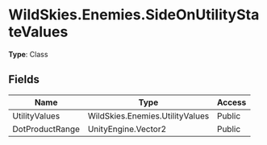 ﻿# WildSkies.Enemies.SideOnUtilityStateValues

**Type**: Class

## Fields

| Name | Type | Access |
|------|------|--------|
| UtilityValues | WildSkies.Enemies.UtilityValues | Public |
| DotProductRange | UnityEngine.Vector2 | Public |

